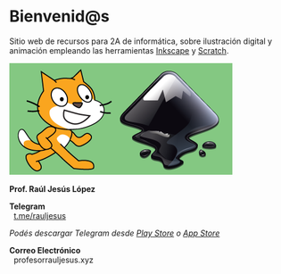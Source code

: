 # Bienvenid@s

Sitio web de recursos para 2A de informática, sobre ilustración digital y animación empleando las herramientas [Inkscape](https://inkscape.org/es/) y [Scratch](https://scratch.mit.edu/). 

![Inkscape & Scratch](front.png)

**Prof. Raúl Jesús López**<br />

**Telegram**<br />
<i class="fa fa-telegram" aria-hidden="true"></i>&nbsp;&nbsp;[t.me/rauljesus](https://t.me/rauljesus)<br />

_Podés descargar Telegram desde [Play Store](https://play.google.com/store/apps/details?id=org.telegram.messenger&hl=es_419) o [App Store](https://itunes.apple.com/ar/app/telegram-messenger/id686449807?mt=8)_<br />

**Correo Electrónico**<br />
<i class="fa fa-envelope" aria-hidden="true"></i>&nbsp;&nbsp;profesor<i class="fa fa-at"></i>rauljesus.xyz<br />
